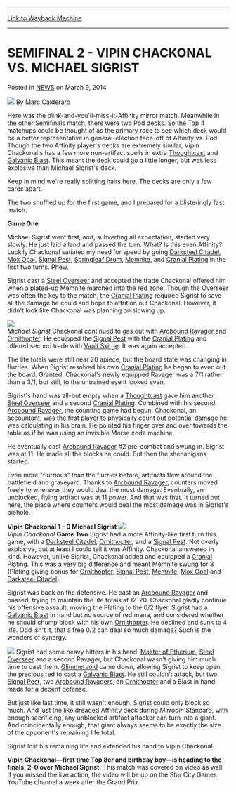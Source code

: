 
---
[Link to Wayback Machine](https://web.archive.org/web/20220705202038/https://magic.wizards.com/en/articles/archive/semifinal-2-vipin-chackonal-vs-michael-sigrist-2014-03-09)

[_metadata_:author]:- "Marc Calderaro"
[_metadata_:description]:- "Here was the blink-and-you'll-miss-it-Affinity mirror match. Meanwhile in the other Semifinals match, there were two Pod decks. So the Top 4 matchups could be thought of as the primary race to see which deck would be a better representative in general-election face-off of Affinity vs. Pod. Though the two Affinity player's decks are extremely similar, Vipin Chackonal's has a"
[_metadata_:generator]:- "Drupal 7 (http://drupal.org)"
[_metadata_:node]:- "158946"
[_metadata_:publish_date]:- "2014-03-09"
[_metadata_:source]:- "div-main-content"
[_metadata_:title]:- "SEMIFINAL 2 - VIPIN CHACKONAL VS. MICHAEL SIGRIST"
[_metadata_:wayback_capture_timestamp]:- "2022-07-05 20:20:38"
[_metadata_:wayback_raw_url]:- "https://web.archive.org/web/20220705202038id_/https://magic.wizards.com/en/articles/archive/semifinal-2-vipin-chackonal-vs-michael-sigrist-2014-03-09"
[_metadata_:wayback_url]:- "https://magic.wizards.com/en/articles/archive/semifinal-2-vipin-chackonal-vs-michael-sigrist-2014-03-09"
---


SEMIFINAL 2 - VIPIN CHACKONAL VS. MICHAEL SIGRIST
=================================================



 Posted in [NEWS](/en/articles)
 on March 9, 2014 






![](https://media.magic.wizards.com/styles/auth_small/public/images/person/calderaro.jpg)
By Marc Calderaro











Here was the blink-and-you'll-miss-it-Affinity mirror match. Meanwhile in the other Semifinals match, there were two Pod decks. So the Top 4 matchups could be thought of as the primary race to see which deck would be a better representative in general-election face-off of Affinity vs. Pod. Though the two Affinity player's decks are extremely similar, Vipin Chackonal's has a few more non-artifact spells in extra [Thoughtcast](https://gatherer.wizards.com/Pages/Card/Details.aspx?name=Thoughtcast) and [Galvanic Blast](https://gatherer.wizards.com/Pages/Card/Details.aspx?name=Galvanic+Blast). This meant the deck could go a little longer, but was less explosive than Michael Sigrist's deck.


Keep in mind we're really splitting hairs here. The decks are only a few cards apart.


The two shuffled up for the first game, and I prepared for a blisteringly fast match.


**Game One**


Michael Sigrist went first, and, subverting all expectation, started very slowly. He just laid a land and passed the turn. What? Is this even Affinity? Luckily Chackonal satiated my need for speed by going [Darksteel Citadel](https://gatherer.wizards.com/Pages/Card/Details.aspx?name=Darksteel+Citadel), [Mox Opal](https://gatherer.wizards.com/Pages/Card/Details.aspx?name=Mox+Opal), [Signal Pest](https://gatherer.wizards.com/Pages/Card/Details.aspx?name=Signal+Pest), [Springleaf Drum](https://gatherer.wizards.com/Pages/Card/Details.aspx?name=Springleaf+Drum), [Memnite](https://gatherer.wizards.com/Pages/Card/Details.aspx?name=Memnite), and [Cranial Plating](https://gatherer.wizards.com/Pages/Card/Details.aspx?name=Cranial+Plating) in the first two turns. Phew.


Sigrist cast a [Steel Overseer](https://gatherer.wizards.com/Pages/Card/Details.aspx?name=Steel+Overseer) and accepted the trade Chackonal offered him when a plated-up [Memnite](https://gatherer.wizards.com/Pages/Card/Details.aspx?name=Memnite) marched into the red zone. Though the Overseer was often the key to the match, the [Cranial Plating](https://gatherer.wizards.com/Pages/Card/Details.aspx?name=Cranial+Plating) required Sigrist to save all the damage he could and hope to attrition out Chackonal. However, it didn't look like Chackonal was planning on slowing up.


![](https://media.wizards.com/legacy/mtg/images/daily/events/gprich14/sf_sigrist.jpg)  
*Michael Sigrist* 
Chackonal continued to gas out with [Arcbound Ravager](https://gatherer.wizards.com/Pages/Card/Details.aspx?name=Arcbound+Ravager) and [Ornithopter](https://gatherer.wizards.com/Pages/Card/Details.aspx?name=Ornithopter). He equipped the [Signal Pest](https://gatherer.wizards.com/Pages/Card/Details.aspx?name=Signal+Pest) with the [Cranial Plating](https://gatherer.wizards.com/Pages/Card/Details.aspx?name=Cranial+Plating) and offered second trade with [Vault Skirge](https://gatherer.wizards.com/Pages/Card/Details.aspx?name=Vault+Skirge). It was again accepted.


The life totals were still near 20 apiece, but the board state was changing in flurries. When Sigrist resolved his own [Cranial Plating](https://gatherer.wizards.com/Pages/Card/Details.aspx?name=Cranial+Plating) he began to even out the board. Granted, Chackonal's newly equipped Ravager was a 7/1 rather than a 3/1, but still, to the untrained eye it looked even.


Sigrist's hand was all-but empty when a [Thoughtcast](https://gatherer.wizards.com/Pages/Card/Details.aspx?name=Thoughtcast) gave him another [Steel Overseer](https://gatherer.wizards.com/Pages/Card/Details.aspx?name=Steel+Overseer) and a second [Cranial Plating](https://gatherer.wizards.com/Pages/Card/Details.aspx?name=Cranial+Plating). Combined with his second [Arcbound Ravager](https://gatherer.wizards.com/Pages/Card/Details.aspx?name=Arcbound+Ravager), the counting game had begun. Chackonal, an accountant, was the first player to physically count out potential damage he was calculating in his brain. He pointed his finger over and over towards the table as if he was using an invisible Morse code machine.


He eventually cast [Arcbound Ravager](https://gatherer.wizards.com/Pages/Card/Details.aspx?name=Arcbound+Ravager) #2 pre-combat and swung in. Sigrist was at 11. He made all the blocks he could. But then the shenanigans started.


Even more "flurrious" than the flurries before, artifacts flew around the battlefield and graveyard. Thanks to [Arcbound Ravager](https://gatherer.wizards.com/Pages/Card/Details.aspx?name=Arcbound+Ravager), counters moved freely to wherever they would deal the most damage. Eventually, an unblocked, flying artifact was at 11 power. And that was that. It turned out here, the place where counters would deal the most damage was in Sigrist's piehole.


**Vipin Chackonal 1 – 0 Michael Sigrist**
![](https://media.wizards.com/legacy/mtg/images/daily/events/gprich14/sf_chackonal.jpg)  
*Vipin Chackonal* 
**Game Two**
Sigrist had a more Affinity-like first turn this game, with a [Darksteel Citadel](https://gatherer.wizards.com/Pages/Card/Details.aspx?name=Darksteel+Citadel), [Ornithopter](https://gatherer.wizards.com/Pages/Card/Details.aspx?name=Ornithopter), and a [Signal Pest](https://gatherer.wizards.com/Pages/Card/Details.aspx?name=Signal+Pest). Not overly explosive, but at least I could tell it was Affinity. Chackonal answered in kind. However, unlike Sigrist, Chackonal added and equipped a [Cranial Plating](https://gatherer.wizards.com/Pages/Card/Details.aspx?name=Cranial+Plating). This was a very big difference and meant [Memnite](https://gatherer.wizards.com/Pages/Card/Details.aspx?name=Memnite) swung for 8 (Plating giving bonus for [Ornithopter](https://gatherer.wizards.com/Pages/Card/Details.aspx?name=Ornithopter), [Signal Pest](https://gatherer.wizards.com/Pages/Card/Details.aspx?name=Signal+Pest), [Memnite](https://gatherer.wizards.com/Pages/Card/Details.aspx?name=Memnite), [Mox Opal](https://gatherer.wizards.com/Pages/Card/Details.aspx?name=Mox+Opal) and [Darksteel Citadel](https://gatherer.wizards.com/Pages/Card/Details.aspx?name=Darksteel+Citadel)).


Sigrist was back on the defensive. He cast an [Arcbound Ravager](https://gatherer.wizards.com/Pages/Card/Details.aspx?name=Arcbound+Ravager) and passed, trying to maintain the life totals at 12-20. Chackonal gladly continue his offensive assault, moving the Plating to the 0/2 flyer. Sigrist had a [Galvanic Blast](https://gatherer.wizards.com/Pages/Card/Details.aspx?name=Galvanic+Blast) in hand but no source of red mana, and considered whether he should chump block with his own [Ornithopter](https://gatherer.wizards.com/Pages/Card/Details.aspx?name=Ornithopter). He declined and sunk to 4 life. Odd isn't it, that a free 0/2 can deal so much damage? Such is the wonders of synergy.


[![](https://gatherer.wizards.com/Handlers/Image.ashx?type=card&name=Master+of+Etherium)](https://gatherer.wizards.com/Pages/Card/Details.aspx?name=Master+of+Etherium)
Sigrist had some heavy hitters in his hand: [Master of Etherium](https://gatherer.wizards.com/Pages/Card/Details.aspx?name=Master+of+Etherium), [Steel Overseer](https://gatherer.wizards.com/Pages/Card/Details.aspx?name=Steel+Overseer) and a second Ravager, but Chackonal wasn't giving him much time to cast them. [Glimmervoid](https://gatherer.wizards.com/Pages/Card/Details.aspx?name=Glimmervoid) came down, allowing Sigrist to keep open the precious red to cast a [Galvanic Blast](https://gatherer.wizards.com/Pages/Card/Details.aspx?name=Galvanic+Blast). He still couldn't attack, but two [Signal Pest](https://gatherer.wizards.com/Pages/Card/Details.aspx?name=Signal+Pest), two [Arcbound Ravager](https://gatherer.wizards.com/Pages/Card/Details.aspx?name=Arcbound+Ravager)s, an [Ornithopter](https://gatherer.wizards.com/Pages/Card/Details.aspx?name=Ornithopter) and a Blast in hand made for a decent defense.


But just like last time, it still wasn't enough. Sigrist could only block so much. And just the like dreaded Affinity deck during *Mirrodin* Standard, with enough sacrificing, any unblocked artifact attacker can turn into a giant. And coincidentally enough, that giant always seems to be exactly the size of the opponent's remaining life total.


Sigrist lost his remaining life and extended his hand to Vipin Chackonal.


**Vipin Chackonal—first time Top 8er and birthday boy—is heading to the finals, 2-0 over Michael Sigrist.**
This match was covered on video as well. If you missed the live action, the video will be up on the Star City Games YouTube channel a week after the Grand Prix.








